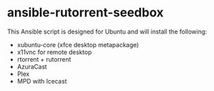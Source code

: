 # ansible-rutorrent-seedbox

This Ansible script is designed for Ubuntu and will install the following:
- xubuntu-core (xfce desktop metapackage)
- x11vnc for remote desktop
- rtorrent + rutorrent
- AzuraCast
- Plex
- MPD with Icecast
